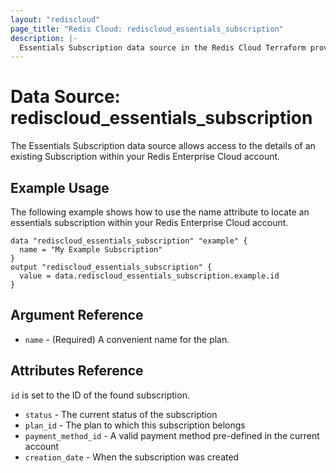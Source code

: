 ```yaml
---
layout: "rediscloud"
page_title: "Redis Cloud: rediscloud_essentials_subscription"
description: |-
  Essentials Subscription data source in the Redis Cloud Terraform provider.
---
```


# Data Source: rediscloud_essentials_subscription

The Essentials Subscription data source allows access to the details of an existing Subscription within your Redis Enterprise Cloud account. 

## Example Usage

The following example shows how to use the name attribute to locate an essentials subscription within your Redis Enterprise Cloud account.

```hcl
data "rediscloud_essentials_subscription" "example" {
  name = "My Example Subscription"
}
output "rediscloud_essentials_subscription" {
  value = data.rediscloud_essentials_subscription.example.id
}
```

## Argument Reference

* `name` - (Required) A convenient name for the plan.

## Attributes Reference

`id` is set to the ID of the found subscription.

* `status` - The current status of the subscription
* `plan_id` - The plan to which this subscription belongs
* `payment_method_id` - A valid payment method pre-defined in the current account
* `creation_date` - When the subscription was created
